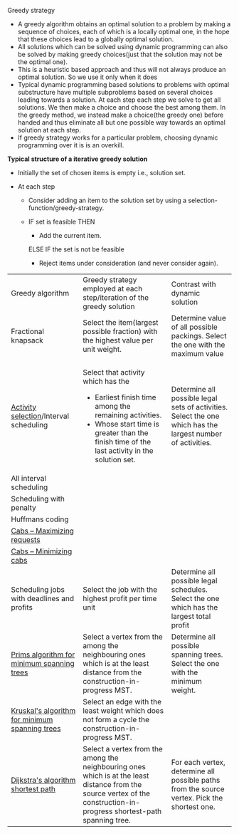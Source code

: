 Greedy strategy

- A greedy algorithm obtains an optimal solution to a problem by making
  a sequence of choices, each of which is a locally optimal one, in the
  hope that these choices lead to a globally optimal solution.
- All solutions which can be solved using dynamic programming can also
  be solved by making greedy choices(just that the solution may not be
  the optimal one).
- This is a heuristic based approach and thus will not always produce an
  optimal solution. So we use it only when it does
- Typical dynamic programming based solutions to problems with optimal
  substructure have multiple subproblems based on several choices
  leading towards a solution. At each step each step we solve to get all
  solutions. We then make a choice and choose the best among them. In
  the greedy method, we instead make a choice(the greedy one) before
  handed and thus eliminate all but one possible way towards an optimal
  solution at each step.
- If greedy strategy works for a particular problem, choosing dynamic
  programming over it is is an overkill.

**Typical structure of a iterative greedy solution**

- Initially the set of chosen items is empty i.e., solution set.

- At each step

  - Consider adding an item to the solution set by using a
    selection-function/greedy-strategy.

  - IF set is feasible THEN

    - Add the current item.

    ELSE IF the set is not be feasible

    - Reject items under consideration (and never consider again).

<table>
<tbody>
<tr class="odd">
<td>Greedy algorithm</td>
<td>Greedy strategy employed at each step/iteration of the greedy
solution</td>
<td>Contrast with dynamic solution</td>
</tr>
<tr class="even">
<td>Fractional knapsack</td>
<td>Select the item(largest possible fraction) with the highest value
per unit weight.</td>
<td>Determine value of all possible packings. Select the one with the
maximum value</td>
</tr>
<tr class="odd">
<td><p><a href="Activity%20Selector.odt">Activity selection</a>/Interval
scheduling</p></td>
<td><p>Select that activity which has the </p>
<ul>
<li>Earliest finish time among the remaining activities.</li>
<li>Whose start time is greater than the finish time of the last
activity in the solution set.</li>
</ul></td>
<td>Determine all possible legal sets of activities. Select the one
which has the largest number of activities.</td>
</tr>
<tr class="even">
<td>All interval scheduling</td>
<td></td>
<td></td>
</tr>
<tr class="odd">
<td>Scheduling with penalty</td>
<td></td>
<td></td>
</tr>
<tr class="even">
<td>Huffmans coding</td>
<td></td>
<td></td>
</tr>
<tr class="odd">
<td><a href="Maximize%20requests.odt">Cabs – Maximizing
requests</a></td>
<td></td>
<td></td>
</tr>
<tr class="even">
<td><a href="Minimize%20cabs.odt">Cabs – Minimizing cabs</a></td>
<td></td>
<td></td>
</tr>
<tr class="odd">
<td>Scheduling jobs with deadlines and profits</td>
<td>Select the job with the highest profit per time unit</td>
<td>Determine all possible legal schedules. Select the one which has the
largest total profit</td>
</tr>
<tr class="even">
<td><p><a href="Minimum%20spanning%20tree.odt#Prims%20Algorithm">Prims
algorithm</a><a href="Minimum%20spanning%20tree.odt#Prims%20Algorithm">
for minimum </a><a
href="Minimum%20spanning%20tree.odt#Prims%20Algorithm">spanning
trees</a></p></td>
<td>Select a vertex from the among the neighbouring ones which is at the
least distance from the construction-in-progress MST.</td>
<td>Determine all possible spanning trees. Select the one with the
minimum weight.</td>
</tr>
<tr class="odd">
<td><p><a
href="../../../../tmp/Minimum%20spanning%20tree.odt#Kruskals%20Algorithm">Kruskal's
algorith</a><a
href="../../../../tmp/Minimum%20spanning%20tree.odt#Kruskals%20Algorithm">m</a><a
href="../../../../tmp/Minimum%20spanning%20tree.odt#Kruskals%20Algorithm">
</a><a
href="../../../../tmp/Minimum%20spanning%20tree.odt#Kruskals%20Algorithm">for
</a><a
href="../../../../tmp/Minimum%20spanning%20tree.odt#Kruskals%20Algorithm">minimum
spanning trees</a></p></td>
<td>Select an edge with the least weight which does not form a cycle the
construction-in-progress MST.</td>
<td></td>
</tr>
<tr class="even">
<td><a href="../../../../tmp/Dijkstra&#39;s%20algorithm.odt">Dijkstra's
</a><a href="../../../../tmp/Dijkstra&#39;s%20algorithm.odt">algorithm
</a><a href="../../../../tmp/Dijkstra&#39;s%20algorithm.odt">shortest
path</a></td>
<td>Select a vertex from the among the neighbouring ones which is at the
least distance from the source vertex of the construction-in-progress
shortest-path spanning tree.</td>
<td>For each vertex, determine all possible paths from the source
vertex. Pick the shortest one.</td>
</tr>
</tbody>
</table>
